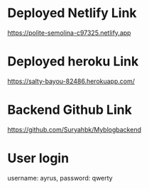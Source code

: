 # Deployed Netlify Link

https://polite-semolina-c97325.netlify.app 
 
# Deployed heroku Link

https://salty-bayou-82486.herokuapp.com/

# Backend Github Link

https://github.com/Suryahbk/Myblogbackend

# User login

username: ayrus, 
password: qwerty
